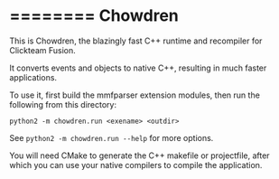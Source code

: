========
Chowdren
========

This is Chowdren, the blazingly fast C++ runtime and recompiler for
Clickteam Fusion.

It converts events and objects to native C++, resulting in much faster
applications.

To use it, first build the mmfparser extension modules, then run the following
from this directory:

```python2 -m chowdren.run <exename> <outdir>```

See `python2 -m chowdren.run --help` for more options.

You will need CMake to generate the C++ makefile or projectfile, after
which you can use your native compilers to compile the application.
